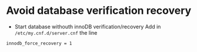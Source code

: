 <!-- TITLE: Database verification recovery -->
<!-- SUBTITLE: A quick summary of Databaseverificationrecovery -->


# Avoid database verification recovery

* Start database withouth innoDB verification/recovery
Add in `/etc/my.cnf.d/server.cnf` the line

```text
innodb_force_recovery = 1
```
